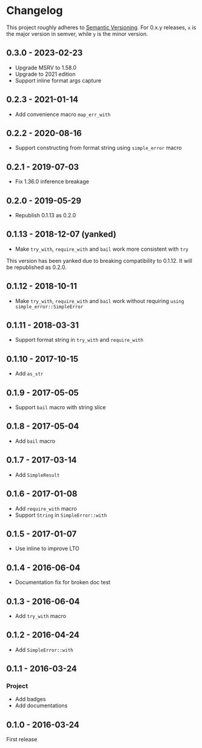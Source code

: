 # Changelog

This project roughly adheres to [Semantic Versioning](http://semver.org/). For 0.x.y releases, `x` is the major version in semver, while `y` is the minor version.

## 0.3.0 - 2023-02-23

* Upgrade MSRV to 1.58.0
* Upgrade to 2021 edition
* Support inline format args capture

## 0.2.3 - 2021-01-14

* Add convenience macro `map_err_with`

## 0.2.2 - 2020-08-16

* Support constructing from format string using `simple_error` macro

## 0.2.1 - 2019-07-03

* Fix 1.36.0 inference breakage

## 0.2.0 - 2019-05-29

* Republish 0.1.13 as 0.2.0

## 0.1.13 - 2018-12-07 (yanked)

* Make `try_with`, `require_with` and `bail` work more consistent with `try`

This version has been yanked due to breaking compatibility to 0.1.12. It will be republished as 0.2.0.

## 0.1.12 - 2018-10-11

* Make `try_with`, `require_with` and `bail` work without requiring `using simple_error::SimpleError`

## 0.1.11 - 2018-03-31

* Support format string in `try_with` and `require_with`

## 0.1.10 - 2017-10-15

* Add `as_str`

## 0.1.9 - 2017-05-05

* Support `bail` macro with string slice

## 0.1.8 - 2017-05-04

* Add `bail` macro

## 0.1.7 - 2017-03-14

* Add `SimpleResult`

## 0.1.6 - 2017-01-08

* Add `require_with` macro
* Support `String` in `SimpleError::with`

## 0.1.5 - 2017-01-07

* Use inline to improve LTO

## 0.1.4 - 2016-06-04

* Documentation fix for broken doc test

## 0.1.3 - 2016-06-04

* Add `try_with` macro

## 0.1.2 - 2016-04-24

* Add `SimpleError::with`

## 0.1.1 - 2016-03-24

### Project

* Add badges
* Add documentations

## 0.1.0 - 2016-03-24

First release
